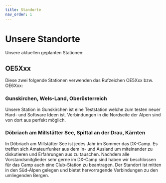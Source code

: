 ```yaml
---
title: Standorte
nav_order: 1
---
```


# Unsere Standorte

Unsere aktuellen geplanten Stationen:

## OE5Xxx

Diese zwei folgende Stationen verwenden das Rufzeichen OE5Xxx bzw. OE6Xxx:

### Gunskirchen, Wels-Land, Oberösterreich

Unsere Station in Gunskirchen ist eine Teststation welche zum testen neuer Hard- und Software Ideen ist.
Verbindungen in die Nordseite der Alpen sind von dort aus perfekt möglich.

### Döbriach am Millstätter See, Spittal an der Drau, Kärnten

In Döbriach am Millstätter See ist jedes Jahr im Sommer das DX-Camp.
Es treffen sich Amateurfunker aus dem In- und Ausland um miteinander zu diskutieren und Erfahrungen aus zu tauschen.
Nachdem alle Vorstandsmitglieder sehr gerne im DX-Camp sind haben wir beschlossen für das Camp auch eine Club-Station zu beantragen.
Der Standort ist mitten in den Süd-Alpen gelegen und bietet hervorragende Verbindungen zu den umliegenden Bergen.
